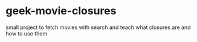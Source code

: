 # geek-movie-closures
small project to fetch movies with search and teach what closures are and how to use them
